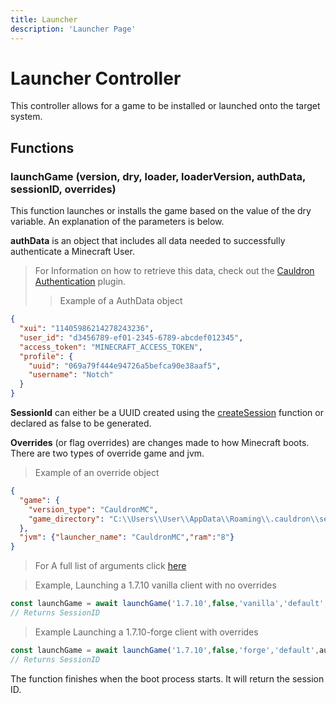 ```yaml
---
title: Launcher
description: 'Launcher Page'
---
```

# Launcher Controller

This controller allows for a game to be installed or launched onto the target system.

## Functions

### launchGame (version, dry, loader, loaderVersion, authData, sessionID, overrides)

This function launches or installs the game based on the value of the dry variable.
An explanation of the parameters is below.

**authData** is an object that includes all data needed to successfully authenticate a Minecraft User.

> For Information on how to retrieve this data, check out the [Cauldron Authentication](/authentication/introduction) plugin.
> > Example of a AuthData object

```json
{
  "xui": "11405986214278243236",
  "user_id": "d3456789-ef01-2345-6789-abcdef012345",
  "access_token": "MINECRAFT_ACCESS_TOKEN",
  "profile": {
    "uuid": "069a79f444e94726a5befca90e38aaf5",
    "username": "Notch"
  }
}
```

**SessionId** can either be a UUID created using the [createSession](/engine/tools/session#createSession) function or declared as false to be generated.

**Overrides** (or flag overrides) are changes made to how Minecraft boots. There are two types of override game and jvm.

> Example of an override object

```json
{
  "game": {
    "version_type": "CauldronMC",
    "game_directory": "C:\\Users\\User\\AppData\\Roaming\\.cauldron\\sessions\\66cca7d5a269d9cee27f93d2"
  },
  "jvm": {"launcher_name": "CauldronMC","ram":"8"}
}
```
> For A full list of arguments click [here](https://wiki.vg/Launching_the_game#Arguments)


> Example, Launching a 1.7.10 vanilla client with no overrides
```js
const launchGame = await launchGame('1.7.10',false,'vanilla','default',authData,false,{});
// Returns SessionID
```

> Example Launching a 1.7.10-forge client with overrides
```js
const launchGame = await launchGame('1.7.10',false,'forge','default',authData,false,{ "jvm": {"launcher_name": "CauldronMC","ram":"8"}});
// Returns SessionID
```

The function finishes when the boot process starts. It will return the session ID.